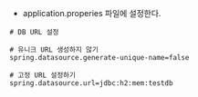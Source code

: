 - application.properies 파일에 설정한다.

 ```
# DB URL 설정  

# 유니크 URL 생성하지 않기  
spring.datasource.generate-unique-name=false  

# 고정 URL 설정하기  
spring.datasource.url=jdbc:h2:mem:testdb
```